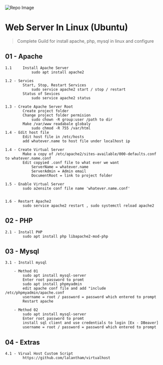 ![Repo Image](https://github.com/lalantham/web-server-linux/blob/master/img.png)
# Web Server In Linux (Ubuntu)

>Complete Guild for install apache, php, mysql in linux and configure 

## 01 - Apache

	1.1 	Install Apache Server
				sudo apt install apache2

	1.2 - Servies
			Start, Stop, Restart Services
				sudo service apache2 start / stop / restart
			Status of Sevices
				sudo service apache2 status

	1.3 - Create Apache Server Root
			Create project folder
			Change project folder permision
				sudo chown -R group:user /path to dir
			Make /var/www readabale globaly
				sudo chmod -R 755 /var/html
	1.4 - Edit host file
			Edit host file in /etc/hosts
			add whatever.name to host file under localhost ip

	1.4 - Create Virtual Server
			Make a copy of /etc/apache2/sites-available/000-defaults.conf to whatever.name.conf
			Edit copyied .conf file to what ever we want
				ServerName = whatever.name
				ServerAdmin = Admin email
				DocumentRoot = link to project folder

	1.5 - Enable Virtual Server
			sudo a2ensite conf file name 'whatever.name.conf'


	1.6 - Restart Apache2
			sudo service apache2 restart , sudo systemctl reload apache2


## 02 - PHP

	2.1 - Install PHP
			sudo apt install php libapache2-mod-php

## 03 - Mysql

	3.1 - Install mysql

		- Method 01
			sudo apt install mysql-server
			Enter root password to promt
			sudo apt install phpmyadmin
			edit apache conf file and add "include /etc/phpmyadmin/apache.conf
			username = root / password = password which entered to prompt
			Restart apache
			
		- Method 02
			sudo apt install mysql-server
			Enter root password to promt
			install sql client and use credentials to login [Ex - DBeaver]
			username = root / password = password which entered to prompt

## 04 - Extras

	4.1 - Virual Host Custom Script
			https://github.com/lalantham/virtualhost
